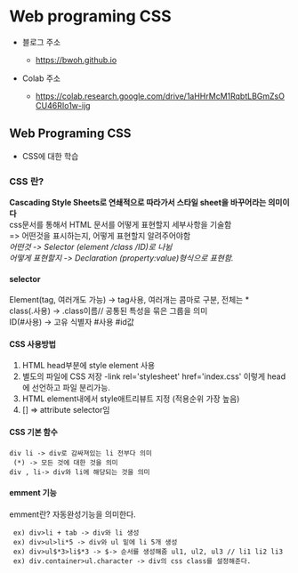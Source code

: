 # Web programing CSS

- 블로그 주소
	- https://bwoh.github.io

- Colab 주소
	- https://colab.research.google.com/drive/1aHHrMcM1RqbtLBGmZsOCU46RIo1w-ijg
	

## Web Programing CSS

- CSS에 대한 학습


### CSS 란?
__Cascading Style Sheets로 연쇄적으로 따라가서 스타일 sheet을 바꾸어라는 의미이다__     
css문서를 통해서 HTML 문서를 어떻게 표현할지 세부사항을 기술함      
=> 어떤것을 표시하는지, 어떻게 표현할지 알려주어야함    
_어떤것 -> Selector (element /class /ID)로 나뉨_      
_어떻게 표현할지 -> Declaration (property:value)형식으로 표현함._     

#### selector
Element(tag, 여러개도 가능) -> tag사용, 여러개는 콤마로 구분, 전체는 *     
class(.사용) -> .class이름// 공통된 특성을 묶은 그룹을 의미     
ID(#사용) -> 고유 식별자 #사용 #id값     


#### CSS 사용방법
1. HTML head부분에 style element 사용
2. 별도의 파일에 CSS 저장
	-link rel='stylesheet' href='index.css' 이렇게 head에 선언하고 파일 분리가능.
3. HTML element내에서 style애트리뷰트 지정 (적용순위 가장 높음)
4. [] => attribute selector임

#### CSS 기본 함수

```div > li -> 직계 자손들만 적용
div li -> div로 감싸져있는 li 전부다 의미
 (*) -> 모든 것에 대한 것을 의미
div , li-> div와 li에 해당되는 것을 의미
```


#### emment 기능
emment란? 자동완성기능을 의미한다.

```
 ex) div>li + tab -> div와 li 생성
 ex) div>ul>li*5 -> div와 ul 밑에 li 5개 생성
 ex) div>ul$*3>li$*3 -> $-> 순서를 생성해줌 ul1, ul2, ul3 // li1 li2 li3
 ex) div.container>ul.character -> div의 css class를 설정해준다.
```


